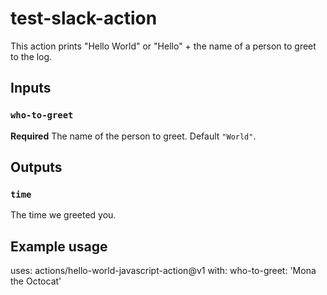 # test-slack-action

This action prints "Hello World" or "Hello" + the name of a person to greet to the log.

## Inputs

### `who-to-greet`

**Required** The name of the person to greet. Default `"World"`.

## Outputs

### `time`

The time we greeted you.

## Example usage

uses: actions/hello-world-javascript-action@v1
with:
  who-to-greet: 'Mona the Octocat'
